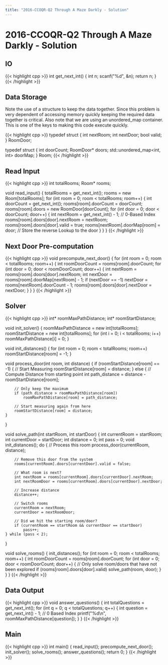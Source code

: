 ```yaml
---
title: "2016-CCOQR-Q2 Through A Maze Darkly - Solution"
---
```


# 2016-CCOQR-Q2 Through A Maze Darkly - Solution

## IO

{{< highlight cpp >}}
int get_next_int()
{
    int n;
    scanf("%d", &n);
    return n;
}
{{< /highlight >}}

## Data Storage

Note the use of a structure to keep the data together. Since this problem is very dependent of accessing memory quickly keeping the required data together is critical. Also note that we are using an unordered_map container. This is one of the keys to making this code execute quickly.

{{< highlight cpp >}}
typedef struct
{
    int nextRoom;
    int nextDoor;
    bool valid;
} RoomDoor;
 
typedef struct
{
    int doorCount;
    RoomDoor* doors;
    std::unordered_map<int, int> doorMap;
} Room;
{{< /highlight >}}

## Read Input

{{< highlight cpp >}}
int   totalRooms;
Room*  rooms;

void read_input()
{
    totalRooms = get_next_int();
    rooms = new Room[totalRooms];
    for (int room = 0; room < totalRooms; room++)
    {
        int doorCount = get_next_int();
        rooms[room].doorCount = doorCount;
        rooms[room].doors = new RoomDoor[doorCount];
        for (int door = 0; door < doorCount; door++)
        {
            int nextRoom = get_next_int() - 1; // 0-Based Index
            rooms[room].doors[door].nextRoom = nextRoom;
            rooms[room].doors[door].valid = true;
            rooms[nextRoom].doorMap[room] = door; // Store the reverse Lookup to the door
        }
    }
}
{{< /highlight >}}

## Next Door Pre-computation

{{< highlight cpp >}}
void precompute_next_door()
{
    for (int room = 0; room < totalRooms; room++)
    {
        int roomDoorCount = rooms[room].doorCount;
        for (int door = 0; door < roomDoorCount; door++)
        {
            int nextRoom = rooms[room].doors[door].nextRoom;
            int nextDoor = rooms[room].doorMap[nextRoom] - 1;
            if (nextDoor == -1)
                nextDoor = rooms[nextRoom].doorCount - 1;
            rooms[room].doors[door].nextDoor = nextDoor;
        }
    }
}
{{< /highlight >}}

## Solver

{{< highlight cpp >}}
int* roomMaxPathDistance;
int* roomStartDistance;

void init_solver()
{
    roomMaxPathDistance = new int[totalRooms];
    roomStartDistance = new int[totalRooms];
    for (int i = 0; i < totalRooms; i++)
        roomMaxPathDistance[i] = 0;
}
 
void init_distances()
{
    for (int room = 0; room < totalRooms; room++)
        roomStartDistance[room] = -1;
}
 
void process_door(int room, int distance)
{
    if (roomStartDistance[room] == -1)
    {
        // Start Measuring
        roomStartDistance[room] = distance;
    }
    else
    {
        // Compute Distance from starting point
        int path_distance = distance - roomStartDistance[room];
 
        // Only keep the maximum
        if (path_distance > roomMaxPathDistance[room])
            roomMaxPathDistance[room] = path_distance;
 
        // Start measuring again from here
        roomStartDistance[room] = distance;
    }
}
 
void solve_path(int startRoom, int startDoor)
{
    int currentRoom = startRoom;
    int currentDoor = startDoor;
    int distance = 0;
    int pass = 0;
    void init_distances();
    do
    {
        // Process this room
        process_door(currentRoom, distance);
 
        // Remove this door from the system
        rooms[currentRoom].doors[currentDoor].valid = false;
 
        // What room is next?
        int nextRoom = rooms[currentRoom].doors[currentDoor].nextRoom;
        int nextRoomDoor = rooms[currentRoom].doors[currentDoor].nextDoor;
 
        // Increase distance
        distance++;
 
        // Switch rooms
        currentRoom = nextRoom;
        currentDoor = nextRoomDoor;
 
        // Did we hit the starting room/door?
        if (currentRoom == startRoom && currentDoor == startDoor)
            pass++;
    } while (pass < 2);
}
 
void solve_rooms()
{
    init_distances();
    for (int room = 0; room < totalRooms; room++)
    {
        int roomDoorCount = rooms[room].doorCount;
        for (int door = 0; door < roomDoorCount; door++)
        {
            // Only solve room/doors that have not been explored
            if (rooms[room].doors[door].valid)
                solve_path(room, door);
        }
    }
}
{{< /highlight >}}

## Data Output

{{< highlight cpp >}}
void answer_questions()
{
    int totalQuestions = get_next_int();
    for (int q = 0; q < totalQuestions; q++)
    {
        int question = get_next_int() - 1; // 0 Based Index
        printf("%d\n", roomMaxPathDistance[question]);
    }
}
{{< /highlight >}}

## Main

{{< highlight cpp >}}
int main()
{
    read_input();
    precompute_next_door();
    init_solver();
    solve_rooms();
    answer_questions();
    return 0;
}
{{< /highlight >}}
